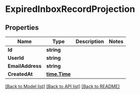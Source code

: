 # ExpiredInboxRecordProjection

## Properties

Name | Type | Description | Notes
------------ | ------------- | ------------- | -------------
**Id** | **string** |  | 
**UserId** | **string** |  | 
**EmailAddress** | **string** |  | 
**CreatedAt** | [**time.Time**](time.Time) |  | 

[[Back to Model list]](../README#documentation-for-models) [[Back to API list]](../README#documentation-for-api-endpoints) [[Back to README]](../README)


